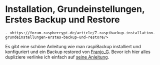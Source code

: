 # Installation, Grundeinstellungen, Erstes Backup und Restore

``` admonish note title="Quelle"
- <https://forum-raspberrypi.de/article/7-raspibackup-installation-grundeinstellungen-erstes-backup-und-restore/>
```

Es gibt eine schöne Anleitung wie man raspiBackup installiert und konfiguriert und ein Backup restored von [Franjo_G](https://forum-raspberrypi.de/user/57610-franjo-g/).
Bevor ich hier alles dupliziere verlinke ich einfach auf [seine Anleitung](https://forum-raspberrypi.de/article/7-raspibackup-installation-grundeinstellungen-erstes-backup-und-restore/).

